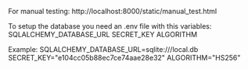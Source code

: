 For manual testing:
http://localhost:8000/static/manual_test.html

To setup the database you need an .env file with this variables:
SQLALCHEMY_DATABASE_URL
SECRET_KEY
ALGORITHM

Example:
SQLALCHEMY_DATABASE_URL=sqlite:///local.db
SECRET_KEY="e104cc05b88ec7ce74aae28e32"
ALGORITHM="HS256"

